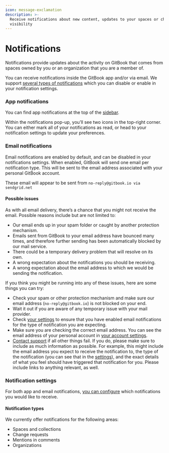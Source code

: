 ```yaml
---
icon: message-exclamation
description: >-
  Receive notifications about new content, updates to your spaces or changes in
  visibility
---
```


# Notifications

Notifications provide updates about the activity on GitBook that comes from spaces owned by you or an organization that you are a member of.

You can receive notifications inside the GitBook app and/or via email. We support [several types of notifications](notifications.md#notification-types) which you can disable or enable in your notification settings.

### App notifications

You can find app notifications at the top of the [sidebar](../resources/gitbook-ui.md#the-sidebar).

Within the notifications pop-up, you’ll see two icons in the top-right corner. You can either mark all of your notifications as read, or head to your notification settings to update your preferences.

### Email notifications

Email notifications are enabled by default, and can be disabled in your notifications settings. When enabled, GitBook will send one email per notification type. This will be sent to the email address associated with your personal GitBook account.

These email will appear to be sent from `no-reply@gitbook.io via sendgrid.net`

#### Possible issues

As with all email delivery, there’s a chance that you might not receive the email. Possible reasons include but are not limited to:

- Our email ends up in your spam folder or caught by another protection mechanism.
- Emails sent from GitBook to your email address have bounced many times, and therefore further sending has been automatically blocked by our mail service.
- There could be a temporary delivery problem that will resolve on its own.
- A wrong expectation about the notifications you should be receiving.
- A wrong expectation about the email address to which we would be sending the notification.

If you think you might be running into any of these issues, here are some things you can try:

- Check your spam or other protection mechanism and make sure our email address (`no-reply@gitbook.io`) is not blocked on your end.
- Wait it out if you are aware of any temporary issue with your mail provider.
- Check [your settings](https://app.gitbook.com/account/notification) to ensure that you have enabled email notifications for the type of notification you are expecting.
- Make sure you are checking the correct email address. You can see the email address of your personal account in [your account settings](https://app.gitbook.com/account).
- [Contact support](https://gitbook.com/docs/help-center/support/how-do-i-contact-support) if all other things fail. If you do, please make sure to include as much information as possible. For example, this might include the email address you expect to receive the notification to, the type of the notification (you can see that in the [settings](https://app.gitbook.com/account/notification)), and the exact details of what you feel should have triggered that notification for you. Please include links to anything relevant, as well.

### Notification settings

For both app and email notifications, [you can configure](https://app.gitbook.com/account/notification) which notifications you would like to receive.

#### Notification types

We currently offer notifications for the following areas:

- Spaces and collections
- Change requests
- Mentions in comments
- Organizations
